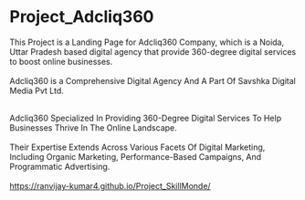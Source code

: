 # Project_Adcliq360
This Project is a Landing Page for Adcliq360 Company, which is a Noida, Uttar Pradesh based digital agency that provide 360-degree digital services to boost online businesses.
<br><br>
Adcliq360 is a Comprehensive Digital Agency And A Part Of Savshka Digital Media Pvt Ltd. <br><br>

Adcliq360 Specialized In Providing 360-Degree Digital Services To Help Businesses Thrive In The Online Landscape.<br><br>
Their Expertise Extends Across Various Facets Of Digital Marketing, Including Organic Marketing, Performance-Based Campaigns, And Programmatic Advertising. <br><br>
https://ranvijay-kumar4.github.io/Project_SkillMonde/
